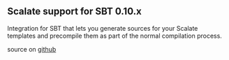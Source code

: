 ## Scalate support for SBT 0.10.x
 
Integration for SBT that lets you generate sources for your Scalate templates and precompile them as part of the normal compilation process. 

source on [github](https://github.com/mojolly/xsbt-scalate-generate)

